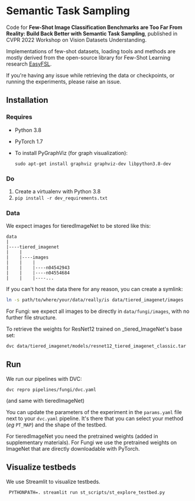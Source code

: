# Semantic Task Sampling

Code for **Few-Shot Image Classification Benchmarks are Too Far From Reality: Build Back Better with Semantic Task Sampling**,
published in CVPR 2022 Workshop on Vision Datasets Understanding.

Implementations of few-shot datasets, loading tools and methods are mostly derived from the
open-source library for Few-Shot Learning research [EasyFSL](https://github.com/sicara/easy-few-shot-learning).

If you're having any issue while retrieving the data or checkpoints, or running the experiments, 
please raise an issue.

## Installation

### Requires
- Python 3.8
- PyTorch 1.7
- To install PyGraphViz (for graph visualization):
  
    `sudo apt-get install graphviz graphviz-dev libpython3.8-dev`

### Do

1. Create a virtualenv with Python 3.8
2. `pip install -r dev_requirements.txt`

### Data
We expect images for tieredImageNet to be stored like this:
```
data
|
|----tiered_imagenet
|    |
|    |----images
|    |    |
|    |    |----n04542943
|    |    |----n04554684
|    |    |----...
```
If you can't host the data there for any reason, you can create a symlink:
```bash
ln -s path/to/where/your/data/really/is data/tiered_imagenet/images
```

For Fungi: we expect all images to be directly in `data/fungi/images`, with no further file structure.

To retrieve the weights for ResNet12 trained on _tiered_ImageNet's base set:

```bash
dvc data/tiered_imagenet/models/resnet12_tiered_imagenet_classic.tar
```

## Run

We run our pipelines with DVC:

```
dvc repro pipelines/fungi/dvc.yaml
```

(and same with tieredImageNet)

You can update the parameters of the experiment in the `params.yaml` file next to your `dvc.yaml` pipeline.
It's there that you can select your method (_eg_ `PT_MAP`) and the shape of the testbed.

For tieredImageNet you need the pretrained weights (added in supplementary materials). 
For Fungi we use the pretrained weights on ImageNet that are directly downloadable with PyTorch.

## Visualize testbeds

We use Streamlit to visualize testbeds.

```
 PYTHONPATH=. streamlit run st_scripts/st_explore_testbed.py 
```
